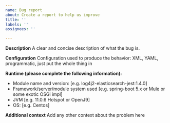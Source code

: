 ```yaml
---
name: Bug report
about: Create a report to help us improve
title: ''
labels: ''
assignees: ''

---
```


**Description**
A clear and concise description of what the bug is.

**Configuration**
Configuration used to produce the behavior: XML, YAML, programmatic, just put the whole thing in

**Runtime (please complete the following information):**
 - Module name and version: [e.g. log4j2-elasticsearch-jest:1.4.0]
 - Framework/server/module system used [e.g. spring-boot 5.x or Mule or some exotic OSGi impl]
 - JVM [e.g. 11.0.6 Hotspot or OpenJ9]
 - OS: [e.g. Centos]
 
**Additional context**
Add any other context about the problem here
